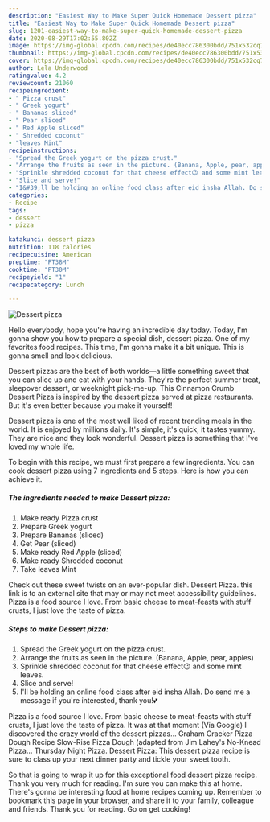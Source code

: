 ```yaml
---
description: "Easiest Way to Make Super Quick Homemade Dessert pizza"
title: "Easiest Way to Make Super Quick Homemade Dessert pizza"
slug: 1201-easiest-way-to-make-super-quick-homemade-dessert-pizza
date: 2020-08-29T17:02:55.802Z
image: https://img-global.cpcdn.com/recipes/de40ecc786300bdd/751x532cq70/dessert-pizza-recipe-main-photo.jpg
thumbnail: https://img-global.cpcdn.com/recipes/de40ecc786300bdd/751x532cq70/dessert-pizza-recipe-main-photo.jpg
cover: https://img-global.cpcdn.com/recipes/de40ecc786300bdd/751x532cq70/dessert-pizza-recipe-main-photo.jpg
author: Lela Underwood
ratingvalue: 4.2
reviewcount: 21060
recipeingredient:
- " Pizza crust"
- " Greek yogurt"
- " Bananas sliced"
- " Pear sliced"
- " Red Apple sliced"
- " Shredded coconut"
- "leaves Mint"
recipeinstructions:
- "Spread the Greek yogurt on the pizza crust."
- "Arrange the fruits as seen in the picture. (Banana, Apple, pear, apples)"
- "Sprinkle shredded coconut for that cheese effect😉 and some mint leaves."
- "Slice and serve!"
- "I&#39;ll be holding an online food class after eid insha Allah. Do send me a message if you&#39;re interested, thank you!💕"
categories:
- Recipe
tags:
- dessert
- pizza

katakunci: dessert pizza 
nutrition: 118 calories
recipecuisine: American
preptime: "PT38M"
cooktime: "PT30M"
recipeyield: "1"
recipecategory: Lunch

---
```



![Dessert pizza](https://img-global.cpcdn.com/recipes/de40ecc786300bdd/751x532cq70/dessert-pizza-recipe-main-photo.jpg)

Hello everybody, hope you're having an incredible day today. Today, I'm gonna show you how to prepare a special dish, dessert pizza. One of my favorites food recipes. This time, I'm gonna make it a bit unique. This is gonna smell and look delicious.

Dessert pizzas are the best of both worlds—a little something sweet that you can slice up and eat with your hands. They&#39;re the perfect summer treat, sleepover dessert, or weeknight pick-me-up. This Cinnamon Crumb Dessert Pizza is inspired by the dessert pizza served at pizza restaurants. But it&#39;s even better because you make it yourself!

Dessert pizza is one of the most well liked of recent trending meals in the world. It is enjoyed by millions daily. It's simple, it's quick, it tastes yummy. They are nice and they look wonderful. Dessert pizza is something that I've loved my whole life.


To begin with this recipe, we must first prepare a few ingredients. You can cook dessert pizza using 7 ingredients and 5 steps. Here is how you can achieve it.

<!--inarticleads1-->

##### The ingredients needed to make Dessert pizza:

1. Make ready  Pizza crust
1. Prepare  Greek yogurt
1. Prepare  Bananas (sliced)
1. Get  Pear (sliced)
1. Make ready  Red Apple (sliced)
1. Make ready  Shredded coconut
1. Take leaves Mint


Check out these sweet twists on an ever-popular dish. Dessert Pizza. this link is to an external site that may or may not meet accessibility guidelines. Pizza is a food source I love. From basic cheese to meat-feasts with stuff crusts, I just love the taste of pizza. 

<!--inarticleads2-->

##### Steps to make Dessert pizza:

1. Spread the Greek yogurt on the pizza crust.
1. Arrange the fruits as seen in the picture. (Banana, Apple, pear, apples)
1. Sprinkle shredded coconut for that cheese effect😉 and some mint leaves.
1. Slice and serve!
1. I&#39;ll be holding an online food class after eid insha Allah. Do send me a message if you&#39;re interested, thank you!💕


Pizza is a food source I love. From basic cheese to meat-feasts with stuff crusts, I just love the taste of pizza. It was at that moment (Via Google) I discovered the crazy world of the dessert pizzas… Graham Cracker Pizza Dough Recipe Slow-Rise Pizza Dough (adapted from Jim Lahey&#39;s No-Knead Pizza… Thursday Night Pizza. Dessert Pizza: This dessert pizza recipe is sure to class up your next dinner party and tickle your sweet tooth. 

So that is going to wrap it up for this exceptional food dessert pizza recipe. Thank you very much for reading. I'm sure you can make this at home. There's gonna be interesting food at home recipes coming up. Remember to bookmark this page in your browser, and share it to your family, colleague and friends. Thank you for reading. Go on get cooking!
